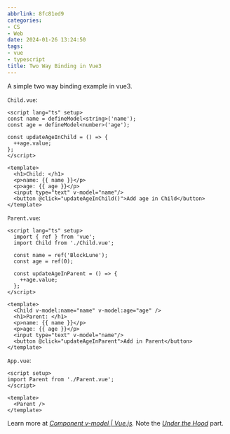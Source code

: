 ```yaml
---
abbrlink: 8fc81ed9
categories:
- CS
- Web
date: 2024-01-26 13:24:50
tags:
- vue
- typescript
title: Two Way Binding in Vue3
---
```


A simple two way binding example in vue3.

<!--more-->

`Child.vue`:

```vue
<script lang="ts" setup>
const name = defineModel<string>('name');
const age = defineModel<number>('age');

const updateAgeInChild = () => {
  ++age.value;
};
</script>

<template>
  <h1>Child: </h1>
  <p>name: {{ name }}</p>
  <p>age: {{ age }}</p>
  <input type="text" v-model="name"/>
  <button @click="updateAgeInChild()">Add age in Child</button>
</template>
```

`Parent.vue`:

```vue
<script lang="ts" setup>
  import { ref } from 'vue';
  import Child from './Child.vue';

  const name = ref('BlockLune');
  const age = ref(0);

  const updateAgeInParent = () => {
    ++age.value;
  };
</script>

<template>
  <Child v-model:name="name" v-model:age="age" />
  <h1>Parent: </h1>
  <p>name: {{ name }}</p>
  <p>age: {{ age }}</p>
  <input type="text" v-model="name"/>
  <button @click="updateAgeInParent">Add in Parent</button>
</template>
```

`App.vue`:

```vue
<script setup>
import Parent from './Parent.vue';
</script>

<template>
  <Parent />
</template>
```

Learn more at _[Component v-model | Vue.js](https://vuejs.org/guide/components/v-model.html)._ Note the _[Under the Hood](https://vuejs.org/guide/components/v-model.html#under-the-hood)_ part.